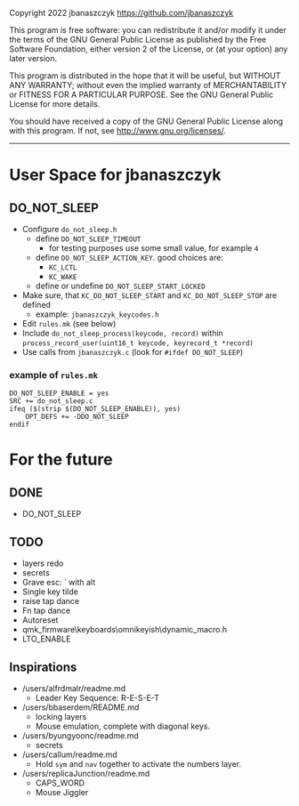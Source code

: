 Copyright 2022 jbanaszczyk https://github.com/jbanaszczyk

This program is free software: you can redistribute it and/or modify
it under the terms of the GNU General Public License as published by
the Free Software Foundation, either version 2 of the License, or
(at your option) any later version.

This program is distributed in the hope that it will be useful,
but WITHOUT ANY WARRANTY; without even the implied warranty of
MERCHANTABILITY or FITNESS FOR A PARTICULAR PURPOSE.  See the
GNU General Public License for more details.

You should have received a copy of the GNU General Public License
along with this program.  If not, see <http://www.gnu.org/licenses/>.

---

# User Space for jbanaszczyk

## DO_NOT_SLEEP

* Configure `do_not_sleep.h`
  * define `DO_NOT_SLEEP_TIMEOUT`
    * for testing purposes use some small value, for example `4`
  * define `DO_NOT_SLEEP_ACTION_KEY`. good choices are: 
    * `KC_LCTL`
    * `KC_WAKE`
  * define or undefine `DO_NOT_SLEEP_START_LOCKED`
* Make sure, that `KC_DO_NOT_SLEEP_START` and `KC_DO_NOT_SLEEP_STOP` are defined
  * example: `jbanaszczyk_keycodes.h`
* Edit `rules.mk` (see below)
* Include `do_not_sleep_process(keycode, record)` within `process_record_user(uint16_t keycode, keyrecord_t *record)`
* Use calls from `jbanaszczyk.c` (look for `#ifdef DO_NOT_SLEEP`)

### example of `rules.mk`

```
DO_NOT_SLEEP_ENABLE = yes
SRC += do_not_sleep.c
ifeq ($(strip $(DO_NOT_SLEEP_ENABLE)), yes)
    OPT_DEFS += -DDO_NOT_SLEEP
endif
```

# For the future
  
## DONE

* DO_NOT_SLEEP

## TODO

* layers redo
* secrets
* Grave esc: \` with alt
* Single key tilde
* raise tap dance
* Fn tap dance
* Autoreset
* qmk_firmware\keyboards\omnikeyish\dynamic_macro.h
* LTO_ENABLE

## Inspirations

* /users/alfrdmalr/readme.md
  * Leader Key Sequence: R-E-S-E-T
* /users/bbaserdem/README.md
  * locking layers
  * Mouse emulation, complete with diagonal keys.
* /users/byungyoonc/readme.md
  * secrets
* /users/callum/readme.md
  * Hold `sym` and `nav` together to activate the numbers layer.
* /users/replicaJunction/readme.md
  * CAPS_WORD
  * Mouse Jiggler

